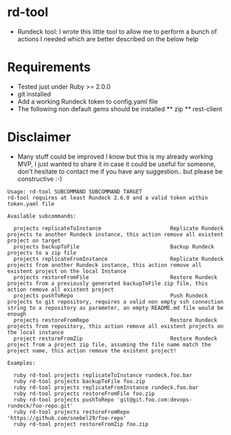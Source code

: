 # rd-tool

* Rundeck tool: I wrote this little tool to allow me to perform a bunch of actions I needed which are better described on the below help

# Requirements
* Tested just under Ruby >= 2.0.0 
* git installed
* Add a working Rundeck token to config.yaml file
* The following non default gems should be installed
** zip
** rest-client

# Disclaimer
* Many stuff could be improved I know but this is my already working MVP, I just wanted to share it in case it could be useful for someone, don't hesitate to contact me if you have any suggestion.. but please be constructive :-)

```
Usage: rd-tool SUBCOMMAND SUBCOMMAND TARGET
rd-tool requires at least Rundeck 2.6.0 and a valid token within token.yaml file

Available subcommands:

  projects replicateToInstance                      Replicate Rundeck projects to another Rundeck instance, this action remove all existent project on target
  projects backupToFile                             Backup Rundeck projects to a zip file
  projects replicateFromInstance                    Replicate Rundeck projects from another Rundeck instance, this action remove all existent project on the local Instance
  projects restoreFromFile                          Restore Rundeck projects from a previously generated backupToFile zip file, this action remove all existent project
  projects pushToRepo                               Push Rundeck projects to git repository, requires a valid non empty ssh connection string to a repository as parameter, an empty README.md file would be enough
  projects restoreFromRepo                          Restore Rundeck projects from repository, this action remove all existent projects on the local instance
  project restoreFromZip                            Restore Rundeck project from a project zip file, assuming the file name match the project name, this action remove the existent project!

Examples:

  ruby rd-tool projects replicateToInstance rundeck.foo.bar
  ruby rd-tool projects backupToFile foo.zip
  ruby rd-tool projects replicateFromInstance rundeck.foo.bar
  ruby rd-tool projects restoreFromFile foo.zip
  ruby rd-tool projects pushToRepo 'git@git.foo.com:devops-rundeck/foo-repo.git'
  ruby rd-tool projects restoreFromRepo 'https://github.com/snebel29/foo-repo'
  ruby rd-tool project restoreFromZip foo.zip
```
